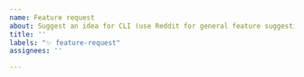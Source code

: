 ```yaml
---
name: Feature request
about: Suggest an idea for CLI (use Reddit for general feature suggestions)
title: ''
labels: "✨ feature-request"
assignees: ''

---
```



